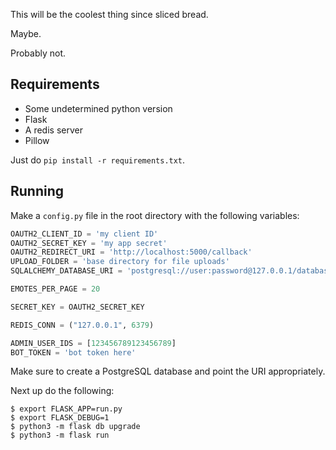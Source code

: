 This will be the coolest thing since sliced bread.

Maybe.

Probably not.

## Requirements

- Some undetermined python version
- Flask
- A redis server
- Pillow

Just do `pip install -r requirements.txt`.

## Running

Make a `config.py` file in the root directory with the following variables:

```py
OAUTH2_CLIENT_ID = 'my client ID'
OAUTH2_SECRET_KEY = 'my app secret'
OAUTH2_REDIRECT_URI = 'http://localhost:5000/callback'
UPLOAD_FOLDER = 'base directory for file uploads'
SQLALCHEMY_DATABASE_URI = 'postgresql://user:password@127.0.0.1/database'

EMOTES_PER_PAGE = 20

SECRET_KEY = OAUTH2_SECRET_KEY

REDIS_CONN = ("127.0.0.1", 6379)

ADMIN_USER_IDS = [123456789123456789]
BOT_TOKEN = 'bot token here'
```

Make sure to create a PostgreSQL database and point the URI appropriately.

Next up do the following:

```
$ export FLASK_APP=run.py
$ export FLASK_DEBUG=1
$ python3 -m flask db upgrade
$ python3 -m flask run
```
